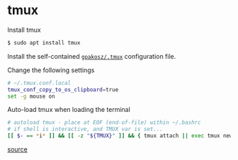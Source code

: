 # tmux

Install tmux

```bash
$ sudo apt install tmux
```

Install the self-contained [`gpakosz/.tmux`](https://github.com/gpakosz/.tmux#installation) configuration file.

Change the following settings

```bash
# ~/.tmux.conf.local
tmux_conf_copy_to_os_clipboard=true
set -g mouse on
```

Auto-load tmux when loading the terminal

```bash
# autoload tmux - place at EOF (end-of-file) within ~/.bashrc
# if shell is interactive, and TMUX var is set...
[[ $- == *i* ]] && [[ -z "${TMUX}" ]] && { tmux attach || exec tmux new-session && exit; }
```

[source](https://unix.stackexchange.com/questions/43601/how-can-i-set-my-default-shell-to-start-up-tmux)
